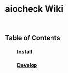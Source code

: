 # aiocheck Wiki

<br>

<dl>
    <h2>Table of Contents</h2>
    <dd><h3><a href="Install">Install</a><h3></dd>
    <dd><h3><a href="Develop">Develop</a><h3></dd>
</dl>

